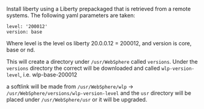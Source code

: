 Install liberty using a Liberty prepackaged that is retrieved from a remote systems.  The following yaml parameters are taken:

```
level: '200012'
version: base
```
Where level is the level os liberty 20.0.0.12 = 200012, and version is core, base or nd.

This will create a directory under `/usr/WebSphere` called `versions`.  Under the `versions` directory the correct will be downloaded and called `wlp-version-level`, i.e. wlp-base-200012

a softlink will be made from `/usr/WebSphere/wlp` -> `/usr/WebSphere/versions/wlp-version-level` and the `usr` directory will be placed under `/usr/WebSphere/usr` or it will be upgraded.
